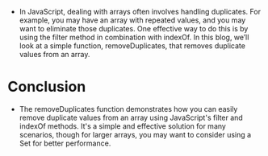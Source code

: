 - In JavaScript, dealing with arrays often involves handling duplicates. For example, you may have an array with repeated values, and you may want to eliminate those duplicates. One effective way to do this is by using the filter method in combination with indexOf. In this blog, we’ll look at a simple function, removeDuplicates, that removes duplicate values from an array.

# Conclusion 
- The removeDuplicates function demonstrates how you can easily remove duplicate values from an array using JavaScript's filter and indexOf methods. It's a simple and effective solution for many scenarios, though for larger arrays, you may want to consider using a Set for better performance.